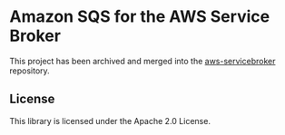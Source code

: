 # Amazon SQS for the AWS Service Broker

This project has been archived and merged into the [aws-servicebroker](https://github.com/awslabs/aws-servicebroker/) repository.

## License

This library is licensed under the Apache 2.0 License.